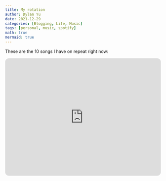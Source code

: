 ```yaml
---
title: My rotation
author: Dylan Yu
date: 2021-12-29
categories: [Blogging, Life, Music]
tags: [personal, music, spotify]
math: true
mermaid: true
---
```


These are the 10 songs I have on repeat right now:

<iframe style="border-radius:12px" src="https://open.spotify.com/embed/playlist/1TGD83TGyS4xPzCHizIgTH?utm_source=generator" width="100%" height="380" frameBorder="0" allowfullscreen="" allow="autoplay; clipboard-write; encrypted-media; fullscreen; picture-in-picture"></iframe>
